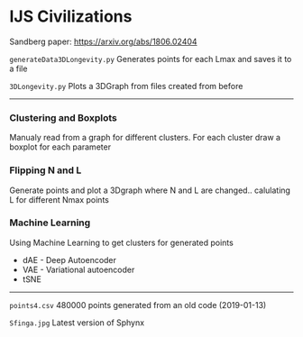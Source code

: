# IJS Civilizations
Sandberg paper:
https://arxiv.org/abs/1806.02404

`generateData3DLongevity.py`
Generates points for each Lmax and saves it to a file

`3DLongevity.py`
Plots a 3DGraph from files created from before

---------
### Clustering and Boxplots
Manualy read from a graph for different clusters. For each cluster draw a boxplot for each parameter

### Flipping N and L
Generate points and plot a 3Dgraph where N and L are changed.. calulating L for different Nmax points

### Machine Learning
Using Machine Learning to get clusters for generated points
- dAE - Deep Autoencoder
- VAE - Variational autoencoder
- tSNE

---------
`points4.csv` 
480000 points generated from an old code (2019-01-13)

`Sfinga.jpg` 
Latest version of Sphynx